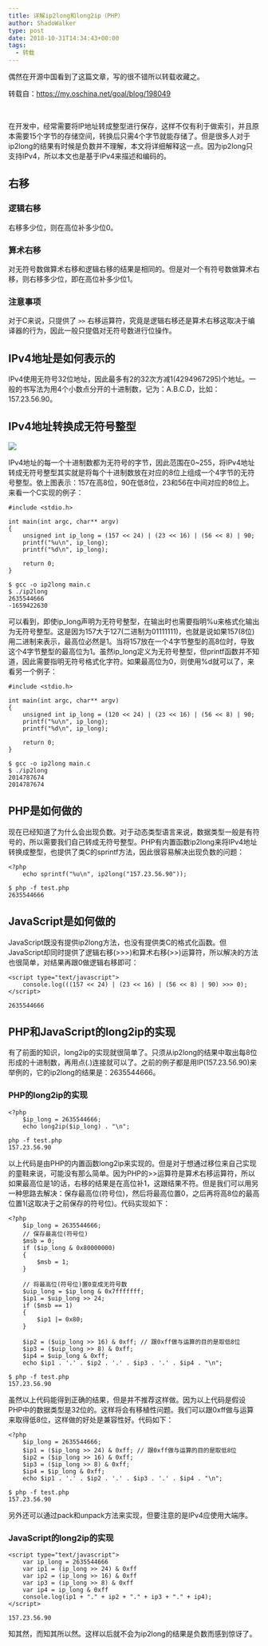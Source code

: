 ```yaml
---
title: 详解ip2long和long2ip（PHP）
author: ShadoWalker
type: post
date: 2018-10-31T14:34:43+00:00
tags:
  - 转载
---
```


偶然在开源中国看到了这篇文章，写的很不错所以转载收藏之。

转载自：https://my.oschina.net/goal/blog/198049

&nbsp;

在开发中，经常需要将IP地址转成整型进行保存，这样不仅有利于做索引，并且原本需要15个字节的存储空间，转换后只需4个字节就能存储了。但是很多人对于ip2long的结果有时候是负数并不理解，本文将详细解释这一点。因为ip2long只支持IPv4，所以本文也是基于IPv4来描述和编码的。

## 右移

### 逻辑右移

右移多少位，则在高位补多少位0。

### 算术右移

对无符号数做算术右移和逻辑右移的结果是相同的。但是对一个有符号数做算术右移，则右移多少位，即在高位补多少位1。

### 注意事项

对于C来说，只提供了 `>>` 右移运算符，究竟是逻辑右移还是算术右移这取决于编译器的行为，因此一般只提倡对无符号数进行位操作。

## IPv4地址是如何表示的

IPv4使用无符号32位地址，因此最多有2的32次方减1(4294967295)个地址。一般的书写法为用4个小数点分开的十进制数，记为：A.B.C.D，比如：157.23.56.90。

## IPv4地址转换成无符号整型

![][1]

IPv4地址的每一个十进制数都为无符号的字节，因此范围在0~255，将IPv4地址转成无符号整型其实就是将每个十进制数放在对应的8位上组成一个4字节的无符号整型。依上图表示：157在高8位，90在低8位，23和56在中间对应的8位上。来看一个C实现的例子：

```go-html-template
#include <stdio.h>

int main(int argc, char** argv)
{
	unsigned int ip_long = (157 << 24) | (23 << 16) | (56 << 8) | 90;
	printf("%u\n", ip_long);
	printf("%d\n", ip_long);

	return 0;
}
```

```go-html-template
$ gcc -o ip2long main.c
$ ./ip2long
2635544666
-1659422630
```

可以看到，即使ip\_long声明为无符号整型，在输出时也需要指明%u来格式化输出为无符号整型。这是因为157大于127(二进制为01111111)，也就是说如果157(8位)用二进制来表示，最高位必然是1。当将157放在一个4字节整型的高8位时，导致这个4字节整型的最高位为1。虽然ip\_long定义为无符号整型，但printf函数并不知道，因此需要指明无符号格式化字符。如果最高位为0，则使用%d就可以了，来看另一个例子：

```go-html-template
#include <stdio.h>

int main(int argc, char** argv)
{
	unsigned int ip_long = (120 << 24) | (23 << 16) | (56 << 8) | 90;
	printf("%u\n", ip_long);
	printf("%d\n", ip_long);

	return 0;
}
```

```go-html-template
$ gcc -o ip2long main.c
$ ./ip2long
2014787674
2014787674
```

## PHP是如何做的

现在已经知道了为什么会出现负数。对于动态类型语言来说，数据类型一般是有符号的，所以需要我们自己转成无符号整型。PHP有内置函数ip2long来将IPv4地址转换成整型，也提供了类C的sprintf方法，因此很容易解决出现负数的问题：

```go-html-template
<?php
	echo sprintf("%u\n", ip2long("157.23.56.90"));
```

```go-html-template
$ php -f test.php
2635544666
```

## JavaScript是如何做的

JavaScript既没有提供ip2long方法，也没有提供类C的格式化函数。但JavaScript却同时提供了逻辑右移(>>>)和算术右移(>>)运算符，所以解决的方法也很简单，对结果再跟0做逻辑右移即可：

```go-html-template
<script type="text/javascript">
	console.log(((157 << 24) | (23 << 16) | (56 << 8) | 90) >>> 0);
</script>
```

```go-html-template
2635544666
```

## PHP和JavaScript的long2ip的实现

有了前面的知识，long2ip的实现就很简单了。只须从ip2long的结果中取出每8位形成的十进制数，再用点(.)连接就可以了。之前的例子都是用IP(157.23.56.90)来举例的，它的ip2long的结果是：2635544666。

### PHP的long2ip的实现

```go-html-template
<?php
	$ip_long = 2635544666;
	echo long2ip($ip_long) . "\n";
```

```go-html-template
php -f test.php
157.23.56.90
```

以上代码是由PHP的内置函数long2ip来实现的。但是对于想通过移位来自己实现的童鞋来说，可能没有那么简单。因为PHP的>>运算符是算术右移运算符，所以如果最高位是1的话，右移的结果是在高位补1，这跟结果不符。但是我们可以用另一种思路去解决：保存最高位(符号位)，然后将最高位置0，之后再将高8位的最高位置1(这取决于之前保存的符号位)。代码实现如下：

```go-html-template
<?php
	$ip_long = 2635544666;
	// 保存最高位(符号位)
	$msb = 0;
	if ($ip_long & 0x80000000)
	{
		$msb = 1;
	}

	// 将最高位(符号位)置0变成无符号数
	$uip_long = $ip_long & 0x7fffffff;
	$ip1 = $uip_long >> 24;
	if ($msb == 1)
	{
		$ip1 |= 0x80;
	}

	$ip2 = ($uip_long >> 16) & 0xff; // 跟0xff做与运算的目的是取低8位
	$ip3 = ($uip_long >> 8) & 0xff;
	$ip4 = $uip_long & 0xff;
	echo $ip1 . '.' . $ip2 . '.' . $ip3 . '.' . $ip4 . "\n";
```

```go-html-template
$ php -f test.php
157.23.56.90
```

虽然以上代码能得到正确的结果，但是并不推荐这样做。因为以上代码是假设PHP中的数据类型是32位的。这样将会有移植性问题。我们可以跟0xff做与运算来取得低8位，这样做的好处是兼容性好。代码如下：

```go-html-template
<?php
	$ip_long = 2635544666;
	$ip1 = ($ip_long >> 24) & 0xff; // 跟0xff做与运算的目的是取低8位
	$ip2 = ($ip_long >> 16) & 0xff;
	$ip3 = ($ip_long >> 8) & 0xff;
	$ip4 = $ip_long & 0xff;
	echo $ip1 . '.' . $ip2 . '.' . $ip3 . '.' . $ip4 . "\n";
```

```go-html-template
$ php -f test.php
157.23.56.90
```

另外还可以通过pack和unpack方法来实现，但要注意的是IPv4应使用大端序。

### JavaScript的long2ip的实现

```go-html-template
<script type="text/javascript">
	var ip_long = 2635544666
	var ip1 = (ip_long >> 24) & 0xff
	var ip2 = (ip_long >> 16) & 0xff
	var ip3 = (ip_long >> 8) & 0xff
	var ip4 = ip_long & 0xff
	console.log(ip1 + "." + ip2 + "." + ip3 + "." + ip4);
</script>
```
`157.23.56.90`

知其然，而知其所以然。这样以后就不会为ip2long的结果是负数而感到惊讶了。

&nbsp;

 [1]: /images/2019/09/143546_x7Tg_182025.jpg